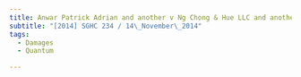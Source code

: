 ```yaml
---
title: Anwar Patrick Adrian and another v Ng Chong & Hue LLC and another 
subtitle: "[2014] SGHC 234 / 14\_November\_2014"
tags:
  - Damages
  - Quantum

---
```


